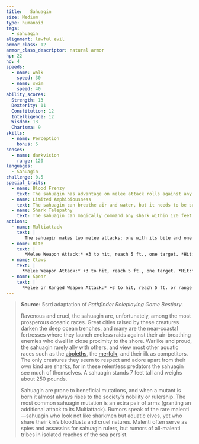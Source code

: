 ```yaml
---
title:   Sahuagin
size: Medium
type: humanoid
tags:
  - sahuagin
alignment: lawful evil
armor_class: 12
armor_class_descriptor: natural armor
hp: 22
hd: 4
speeds:
  - name: walk
    speed: 30
  - name: swim
    speed: 40
ability_scores:
  Strength: 13
  Dexterity: 11
  Constitution: 12
  Intelligence: 12
  Wisdom: 13
  Charisma: 9
skills:
  - name: Perception
    bonus: 5
senses:
  - name: darkvision
    range: 120
languages:
  - Sahuagin
challenge: 0.5
special_traits:
  - name: Blood Frenzy
    text: The sahuagin has advantage on melee attack rolls against any creature that doesn't have all its hit points.
  - name: Limited Amphibiousness
    text: The sahuagin can breathe air and water, but it needs to be submerged at least once every 4 hours to avoid suffocating.
  - name: Shark Telepathy
    text: The sahuagin can magically command any shark within 120 feet of it, using a limited telepathy.
actions:
  - name: Multiattack
    text: |
       The sahuagin makes two melee attacks: one with its bite and one with its claws or spear.
  - name: Bite
    text: |
       *Melee Weapon Attack:* +3 to hit, reach 5 ft., one target. *Hit:* 3 (1d4 + 1) piercing damage.
  - name: Claws
    text: |
      *Melee Weapon Attack:* +3 to hit, reach 5 ft., one target. *Hit:* 3 (1d4 + 1) slashing damage.
  - name: Spear
    text: |
      *Melee or Ranged Weapon Attack:* +3 to hit, reach 5 ft. or range 20/60 ft., one target. *Hit:* 4 (1d6 +  1) piercing damage, or 5 (1d8 + 1) piercing damage if used with two hands to make a melee attack.
---
```


> **Source:** 5srd adaptation of *Pathfinder Roleplaying Game Bestiary*.
>
> Ravenous and cruel, the sahuagin are, unfortunately, among the most prosperous oceanic races. Great cities raised by these creatures darken the deep ocean trenches, and many are the near-coastal fortresses where they launch endless raids against their air-breathing enemies who dwell in close proximity to the shore. Warlike and proud, the sahuagin rarely ally with others, and view most other aquatic races such as the [aboleths](/monsters/aboleth/), the [merfolk](/monsters/merfolk/), and their ilk as competitors. The only creatures they seem to respect and adore apart from their own kind are sharks, for in these relentless predators the sahuagin see much of themselves. A sahuagin stands 7 feet tall and weighs about 250 pounds.
>
> Sahuagin are prone to beneficial mutations, and when a mutant is born it almost always rises to the society’s nobility or rulership. The most common sahuagin mutation is an extra pair of arms (granting an additional attack to its Multiattack). Rumors speak of the rare malenti—sahuagin who look not like sharkmen but aquatic elves, yet who share their kin’s bloodlusts and cruel natures. Malenti often serve as spies and assassins for sahuagin rulers, but rumors of all-malenti tribes in isolated reaches of the sea persist.

